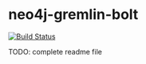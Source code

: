 # neo4j-gremlin-bolt

[![Build Status](https://travis-ci.org/SteelBridgeLabs/neo4j-gremlin-bolt.svg?branch=master)](https://travis-ci.org/SteelBridgeLabs/neo4j-gremlin-bolt)

TODO: complete readme file
